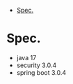 


<!-- TOC -->
* [Spec.](#spec)
<!-- TOC -->


# Spec.

- java 17
- security 3.0.4
- spring boot 3.0.4